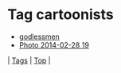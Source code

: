<!--
title: Tag cartoonists
date: 2020-06-28T15:26:58.253Z
tags:
-->
# Tag cartoonists

 * [godlessmen](100199739749.md)
 * [Photo 2014-02-28 19](78127493868.md)

| [Tags](tags.md) | [Top](index.md) |
